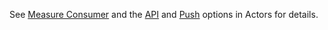 <!-- CapabilityStatement-MeasureConsumer-API-Push-intro.md {% comment %}
*****************************************************************************************
*                            WARNING: DO NOT EDIT THIS FILE                             *
*                                                                                       *
* This file is generated by SUSHI. Any edits you make to this file will be overwritten. *
*                                                                                       *
* To change the contents of this file, edit the original source file at:                *
* ig-data\input\includes\CapabilityStatement-MeasureConsumer-API-Push-intro.md          *
*****************************************************************************************
{% endcomment %} -->
See <a href='actors.html#measure-consumer'>Measure Consumer</a> and the <a href='actors.html#api-option'>API</a> and <a href='actors.html#push-option'>Push</a> options in Actors for details.